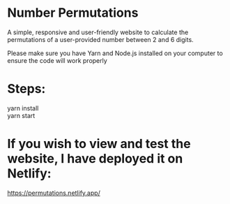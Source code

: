 # Number Permutations
A simple, responsive and user-friendly website to calculate the permutations of a user-provided number between 2 and 6 digits.


Please make sure you have Yarn and Node.js installed on your computer to ensure the code will work properly

# Steps:
yarn install
<br />
yarn start

# If you wish to view and test the website, I have deployed it on Netlify:
https://permutations.netlify.app/
